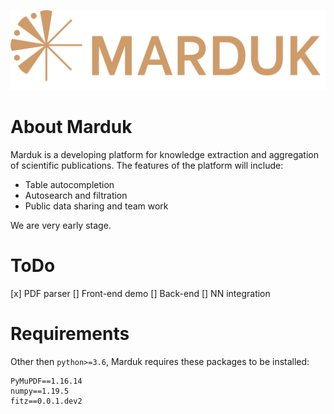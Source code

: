 ![logo](img/logo.png)

# About Marduk

Marduk is a developing platform for knowledge extraction and aggregation of scientific publications.
The features of the platform will include:
 - Table autocompletion
 - Autosearch and filtration
 - Public data sharing and team work

We are very early stage.

# ToDo
 [x] PDF parser
 [] Front-end demo
 [] Back-end 
 [] NN integration

# Requirements
Other then `python>=3.6`, Marduk requires these packages to be installed:

```
PyMuPDF==1.16.14
numpy==1.19.5
fitz==0.0.1.dev2
```
